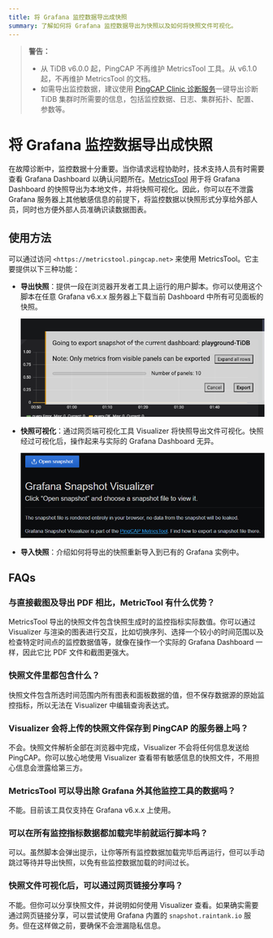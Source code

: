 ```yaml
---
title: 将 Grafana 监控数据导出成快照
summary: 了解如何将 Grafana 监控数据导出为快照以及如何将快照文件可视化。
---
```


> **警告：**
>
> - 从 TiDB v6.0.0 起，PingCAP 不再维护 MetricsTool 工具。从 v6.1.0 起，不再维护 MetricsTool 的文档。
> - 如需导出监控数据，建议使用 [PingCAP Clinic 诊断服务](/clinic/clinic-introduction.md)一键导出诊断 TiDB 集群时所需要的信息，包括监控数据、日志、集群拓扑、配置、参数等。

# 将 Grafana 监控数据导出成快照

在故障诊断中，监控数据十分重要。当你请求远程协助时，技术支持人员有时需要查看 Grafana Dashboard 以确认问题所在。[MetricsTool](https://metricstool.pingcap.com/) 用于将 Grafana Dashboard 的快照导出为本地文件，并将快照可视化。因此，你可以在不泄露 Grafana 服务器上其他敏感信息的前提下，将监控数据以快照形式分享给外部人员，同时也方便外部人员准确识读数据图表。

## 使用方法

可以通过访问 `<https://metricstool.pingcap.net>` 来使用 MetricsTool。它主要提供以下三种功能：

* **导出快照**：提供一段在浏览器开发者工具上运行的用户脚本。你可以使用这个脚本在任意 Grafana v6.x.x 服务器上下载当前 Dashboard 中所有可见面板的快照。

    ![运行用户脚本后的 MetricsTool Exporter 截图](/media/metricstool-export.png)

* **快照可视化**：通过网页端可视化工具 Visualizer 将快照导出文件可视化。快照经过可视化后，操作起来与实际的 Grafana Dashboard 无异。

    ![MetricsTool Visualizer 截图](/media/metricstool-visualize.png)

* **导入快照**：介绍如何将导出的快照重新导入到已有的 Grafana 实例中。

## FAQs

### 与直接截图及导出 PDF 相比，MetricTool 有什么优势？

MetricsTool 导出的快照文件包含快照生成时的监控指标实际数值。你可以通过 Visualizer 与渲染的图表进行交互，比如切换序列、选择一个较小的时间范围以及检查特定时间点的监控数据值等，就像在操作一个实际的 Grafana Dashboard 一样，因此它比 PDF 文件和截图更强大。

### 快照文件里都包含什么？

快照文件包含所选时间范围内所有图表和面板数据的值，但不保存数据源的原始监控指标，所以无法在 Visualizer 中编辑查询表达式。

### Visualizer 会将上传的快照文件保存到 PingCAP 的服务器上吗？

不会。快照文件解析全部在浏览器中完成，Visualizer 不会将任何信息发送给 PingCAP。你可以放心地使用 Visualizer 查看带有敏感信息的快照文件，不用担心信息会泄露给第三方。

### MetricsTool 可以导出除 Grafana 外其他监控工具的数据吗？

不能。目前该工具仅支持在 Grafana v6.x.x 上使用。

### 可以在所有监控指标数据都加载完毕前就运行脚本吗？

可以。虽然脚本会弹出提示，让你等所有监控数据加载完毕后再运行，但可以手动跳过等待并导出快照，以免有些监控数据加载的时间过长。

### 快照文件可视化后，可以通过网页链接分享吗？

不能。但你可以分享快照文件，并说明如何使用 Visualizer 查看。如果确实需要通过网页链接分享，可以尝试使用 Grafana 内置的 `snapshot.raintank.io` 服务。但在这样做之前，要确保不会泄漏隐私信息。

